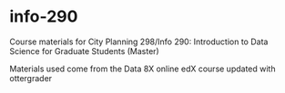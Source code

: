 # info-290
Course materials for City Planning 298/Info 290: Introduction to Data Science for Graduate Students (Master)

Materials used come from the Data 8X online edX course updated with ottergrader
